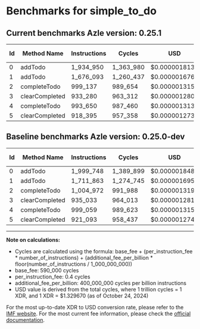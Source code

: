 # Benchmarks for simple_to_do

## Current benchmarks Azle version: 0.25.1

| Id  | Method Name    | Instructions | Cycles    | USD           | USD/Million Calls | Change                             |
| --- | -------------- | ------------ | --------- | ------------- | ----------------- | ---------------------------------- |
| 0   | addTodo        | 1_934_950    | 1_363_980 | $0.0000018136 | $1.81             | <font color="green">-64_798</font> |
| 1   | addTodo        | 1_676_093    | 1_260_437 | $0.0000016760 | $1.67             | <font color="green">-35_770</font> |
| 2   | completeTodo   | 999_137      | 989_654   | $0.0000013159 | $1.31             | <font color="green">-5_835</font>  |
| 3   | clearCompleted | 933_280      | 963_312   | $0.0000012809 | $1.28             | <font color="green">-1_753</font>  |
| 4   | completeTodo   | 993_650      | 987_460   | $0.0000013130 | $1.31             | <font color="green">-5_409</font>  |
| 5   | clearCompleted | 918_395      | 957_358   | $0.0000012730 | $1.27             | <font color="green">-2_698</font>  |

## Baseline benchmarks Azle version: 0.25.0-dev

| Id  | Method Name    | Instructions | Cycles    | USD           | USD/Million Calls |
| --- | -------------- | ------------ | --------- | ------------- | ----------------- |
| 0   | addTodo        | 1_999_748    | 1_389_899 | $0.0000018481 | $1.84             |
| 1   | addTodo        | 1_711_863    | 1_274_745 | $0.0000016950 | $1.69             |
| 2   | completeTodo   | 1_004_972    | 991_988   | $0.0000013190 | $1.31             |
| 3   | clearCompleted | 935_033      | 964_013   | $0.0000012818 | $1.28             |
| 4   | completeTodo   | 999_059      | 989_623   | $0.0000013159 | $1.31             |
| 5   | clearCompleted | 921_093      | 958_437   | $0.0000012744 | $1.27             |

---

**Note on calculations:**

- Cycles are calculated using the formula: base_fee + (per_instruction_fee \* number_of_instructions) + (additional_fee_per_billion \* floor(number_of_instructions / 1_000_000_000))
- base_fee: 590_000 cycles
- per_instruction_fee: 0.4 cycles
- additional_fee_per_billion: 400_000_000 cycles per billion instructions
- USD value is derived from the total cycles, where 1 trillion cycles = 1 XDR, and 1 XDR = $1.329670 (as of October 24, 2024)

For the most up-to-date XDR to USD conversion rate, please refer to the [IMF website](https://www.imf.org/external/np/fin/data/rms_sdrv.aspx).
For the most current fee information, please check the [official documentation](https://internetcomputer.org/docs/current/developer-docs/gas-cost#execution).
